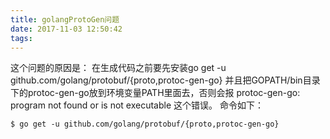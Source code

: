 ```yaml
---
title: golangProtoGen问题
date: 2017-11-03 12:50:42
tags:
---
```

这个问题的原因是：
在生成代码之前要先安装go get -u github.com/golang/protobuf/{proto,protoc-gen-go} 并且把GOPATH/bin目录下的protoc-gen-go放到环境变量PATH里面去，否则会报 
protoc-gen-go: program not found or is not executable 
这个错误。 命令如下：
	
	$ go get -u github.com/golang/protobuf/{proto,protoc-gen-go}